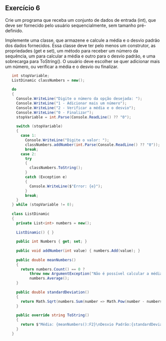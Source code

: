 ## Exercício 6

Crie um programa que receba um conjunto de dados de entrada (int), que deve ser fornecido pelo usuário sequencialmente, sem tamanho pré-definido. 

Implemente uma classe, que armazene e calcule a média e o desvio padrão dos dados fornecidos. 
Essa classe deve ter pelo menos um construtor, as propriedades (get e set), um método para receber um número da sequência, um para calcular a média e outro para o desvio padrão, e uma sobrecarga para ToString(). 
O usuário deve escolher se quer adicionar mais um número, ou verificar a média e o desvio ou finalizar.

   ```csharp
      int stopVariable;
      ListDinamic classNumbers = new();
      
      do
      {
        Console.WriteLine("Digite o número da opção desejada: ");
        Console.WriteLine("1 - Adicionar mais um número");
        Console.WriteLine("2 - Verificar a média e o desvio");
        Console.WriteLine("0 - Finalizar");
        stopVariable = int.Parse(Console.ReadLine() ?? "0");
      
        switch (stopVariable)
        {
          case 1:
            Console.WriteLine("Digite o valor: ");
            classNumbers.addNumber(int.Parse(Console.ReadLine() ?? "0"));
            break;
          case 2:
            try
            {
              classNumbers.ToString();
            }
            catch (Exception e)
            {
              Console.WriteLine($"Error: {e}");
            }
            break;
        }
      } while (stopVariable != 0);
      
      class ListDinamic
      {
        private List<int> numbers = new();
      
        ListDinamic() { }
        
        public int Numbers { get; set; }
        
        public void addNumber(int value) { numbers.Add(value); }
        
        public double meanNumbers()
        {
          return numbers.Count() == 0 ?
              throw new ArgumentException("Não é possível calcular a média/desvioPadrão com uma lista vazia") :
              numbers.Average();
        }
        
        public double standardDeviation()
        {
          return Math.Sqrt(numbers.Sum(number => Math.Pow(number - numbers.Average(), 2)) / numbers.Count());
        }
        
        public override string ToString()
        {
          return $"Média: {meanNumbers():F2}\nDesvio Padrão:{standardDeviation():F2}";
        }
      }
   ```
